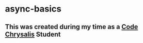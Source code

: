 # async-basics
## This was created during my time as a [Code Chrysalis](https://codechrysalis.io) Student